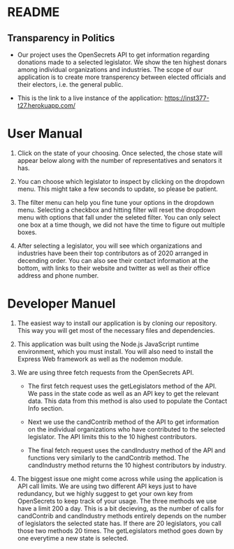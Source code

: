 # README

## Transparency in Politics
- Our project uses the OpenSecrets API to get information regarding donations made to a selected legislator. We show the ten highest donars among individual organizations and industries. The scope of our application is to create more transperency between elected officials and their electors, i.e. the general public.

- This is the link to a live instance of the application: https://inst377-t27.herokuapp.com/

# User Manual

1. Click on the state of your choosing. Once selected, the chose state will appear below along with the number of representatives and senators it has.

2. You can choose which legislator to inspect by clicking on the dropdown menu. This might take a few seconds to update, so please be patient.

3. The filter menu can help you fine tune your options in the dropdown menu. Selecting a checkbox and hitting filter will reset the dropdown menu with options that fall under the seleted filter. You can only select one box at a time though, we did not have the time to figure out multiple boxes. 

4. After selecting a legislator, you will see which organizations and industries have been their top contributors as of 2020 arranged in decending order. You can also see their contact information at the bottom, with links to their website and twitter as well as their office address and phone number.

# Developer Manuel

1. The easiest way to install our application is by cloning our repository. This way you will get most of the necessary files and dependencies.

2. This application was built using the Node.js JavaScript runtime environment, which you must install. You will also need to install the Express Web framework as well as the nodemon module.

3. We are using three fetch requests from the OpenSecrets API.
    - The first fetch request uses the getLegislators method of the API. We pass in the state code as well as an API key to get the relevant data. This data from this method is also used to populate the Contact Info section.

    - Next we use the candContrib method of the API to get information on the individual organizations who have contributed to the selected legislator. The API limits this to the 10 highest contributors.

    - The final fetch request uses the candIndustry method of the API and functions very similarly to the candContrib method. The candIndustry method returns the 10 highest contributors by industry.

4. The biggest issue one might come across while using the application is API call limits. We are using two different API keys just to have redundancy, but we highly suggest to get your own key from OpenSecrets to keep track of your usage. The three methods we use have a limit 200 a day. This is a bit decieving, as the number of calls for candContrib and candIndustry methods entirely depends on the number of legislators the selected state has. If there are 20 legislators, you call those two methods 20 times. The getLegislators method goes down by one everytime a new state is selected.


